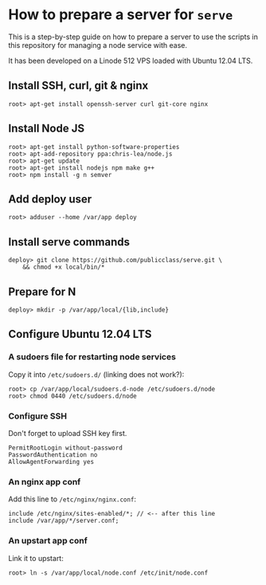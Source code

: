 How to prepare a server for `serve`
==================================

This is a step-by-step guide on how to prepare a server to use the scripts in this repository for managing a node service with ease.

It has been developed on a Linode 512 VPS loaded with Ubuntu 12.04 LTS. 

## Install SSH, curl, git & nginx

    root> apt-get install openssh-server curl git-core nginx

## Install Node JS
    
    root> apt-get install python-software-properties
    root> apt-add-repository ppa:chris-lea/node.js
    root> apt-get update
    root> apt-get install nodejs npm make g++
    root> npm install -g n semver

## Add deploy user
    
    root> adduser --home /var/app deploy

## Install serve commands

    deploy> git clone https://github.com/publicclass/serve.git \
        && chmod +x local/bin/*

## Prepare for N
    
    deploy> mkdir -p /var/app/local/{lib,include}


## Configure Ubuntu 12.04 LTS

### A sudoers file for restarting node services

Copy it into `/etc/sudoers.d/` (linking does not work?):

    root> cp /var/app/local/sudoers.d-node /etc/sudoers.d/node
    root> chmod 0440 /etc/sudoers.d/node

### Configure SSH 

Don't forget to upload SSH key first.

    PermitRootLogin without-password
    PasswordAuthentication no
    AllowAgentForwarding yes

### An nginx app conf

Add this line to `/etc/nginx/nginx.conf`:

    include /etc/nginx/sites-enabled/*; // <-- after this line
    include /var/app/*/server.conf;


### An upstart app conf

Link it to upstart:

    root> ln -s /var/app/local/node.conf /etc/init/node.conf

